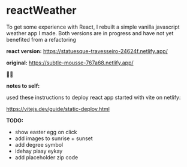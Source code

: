 # reactWeather
To get some experience with React, I rebuilt a simple vanilla javascript weather app I made.
Both versions are in progress and have not yet benefited from a refactoring

**react version:** https://statuesque-travesseiro-24624f.netlify.app/

**original:** https://subtle-mousse-767a68.netlify.app/


🌈🦄

**notes to self:** 

used these instructions to deploy react app started with vite on netlify:

https://vitejs.dev/guide/static-deploy.html



**TODO:**
- show easter egg on click
- add images to sunrise + sunset
- add degree symbol
- idehay piaay eykay
- add placeholder zip code
